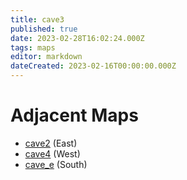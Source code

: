 ```yaml
---
title: cave3
published: true
date: 2023-02-28T16:02:24.000Z
tags: maps
editor: markdown
dateCreated: 2023-02-16T00:00:00.000Z
---
```



# Adjacent Maps
 * [cave2](/maps/cave2) (East)
 * [cave4](/maps/cave4) (West)
 * [cave_e](/maps/cave_e) (South)
